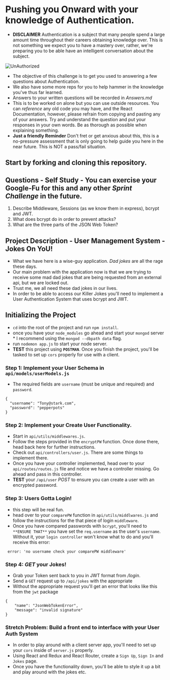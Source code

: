 # Pushing you Onward with your knowledge of Authentication.

* **DISCLAIMER** Authentication is a subject that many people spend a large amount time throughout their careers obtaining knowledge over. This is not something we expect you to have a mastery over, rather, we're preparing you to be able have an intelligent conversation about the subject.

![UnAuthorized](keep-calm-you-are-not-authorized.png)

* The objective of this challenge is to get you used to answering a few questions about Authentication.
* We also have some more reps for you to help hammer in the knowledge you've thus far learned.
* Answers to your written questions will be recorded in _Answers.md_
* This is to be worked on alone but you can use outside resources. You can _reference_ any old code you may have, and the React Documentation, however, please refrain from copying and pasting any of your answers. Try and understand the question and put your responses in your own words. Be as thorough as possible when explaining something.
* **Just a friendly Reminder** Don't fret or get anxious about this, this is a no-pressure assessment that is only going to help guide you here in the near future. This is NOT a pass/fail situation.

## Start by forking and cloning this repository.

## Questions - Self Study - You can exercise your Google-Fu for this and any other _Sprint Challenge_ in the future.

1. Describe Middleware, Sessions (as we know them in express), bcrypt and JWT.
1. What does bcrypt do in order to prevent attacks?
1. What are the three parts of the JSON Web Token?

## Project Description - User Management System - Jokes On YoU!

* What we have here is a wise-guy application. _Dad jokes_ are all the rage these days.
* Our main problem with the application now is that we are trying to receive some mad dad jokes that are being requested from an external api, but we are locked out.
* Trust me, we all need these dad jokes in our lives.
* In order to be able to access our Killer Jokes you'll need to implement a User Authentication System that uses bcrypt and JWT.

## Initializing the Project

* `cd` into the root of the project and run `npm install`.
* once you have your `node_modules` go ahead and start your `mongod` server \* I recommend using the `mongod --dbpath data` flag.
* run `nodemon app.js` to start your node server.
* **TEST** this project using **`POSTMAN`**. Once you finish the project, you'll be tasked to set up `cors` properly for use with a client.

### Step 1: Implement your User Schema in `api/models/userModels.js`

* The required fields are `username` (must be unique and required) and `password`.

```
{
  "username": "Tony@stark.com",
  "password": "pepperpots"
}
```

### Step 2: Implement your Create User Functionality.

* Start in `api/utils/middlewares.js`.
* Follow the steps provided in the `encryptPW` function. Once done there, head back here for further instructions.
* Check out `api/controllers/user.js`. There are some things to implement there.
* Once you have your controller implemented, head over to your `api/routes/routes.js` file and notice we have a controller missing. Go ahead and pass in this controller.
* **TEST** your `/api/user` _POST_ to ensure you can create a user with an encrypted password.

### Step 3: Users Gotta Login!

* this step will be real fun.
* head over to your `comparePW` function in `api/utils/middlwares.js` and follow the instructions for the that piece of login `middleware`.
* Once you have compared passwords with `bcrypt`, you'll need to `**ENSURE THAT**` you have set the `req.username` as the user's `username`. Without it, your `login controller` won't know what to do and you'll receive this error:

```
 error: 'no username check your comparePW middleware'
```

### Step 4: _GET_ your Jokes!

* Grab your Token sent back to you in JWT format from _/login_.
* Send a `GET` request up to `/api/jokes` with the appropriate
* Without the appropriate request you'll get an error that looks like this from the `jwt` package

```
{
    "name": "JsonWebTokenError",
    "message": "invalid signature"
}
```

### Stretch Problem: Build a front end to interface with your User Auth System

* In order to play around with a client server app, you'll need to set up your `cors` inside of `server.js` properly.
* Using React and Redux and React Router, create a `Sign Up`, `Sign In` and `Jokes` page.
* Once you have the functionality down, you'll be able to style it up a bit and play around with the jokes etc.
